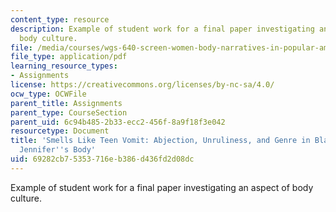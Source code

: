 ```yaml
---
content_type: resource
description: Example of student work for a final paper investigating an aspect of
  body culture.
file: /media/courses/wgs-640-screen-women-body-narratives-in-popular-american-film-spring-2014/69282cb75353716eb386d436fd2d08dc_MITWGS_640S14_Finl_studt1.pdf
file_type: application/pdf
learning_resource_types:
- Assignments
license: https://creativecommons.org/licenses/by-nc-sa/4.0/
ocw_type: OCWFile
parent_title: Assignments
parent_type: CourseSection
parent_uid: 6c94b485-2b33-ecc2-456f-8a9f18f3e042
resourcetype: Document
title: 'Smells Like Teen Vomit: Abjection, Unruliness, and Genre in Black Swan and
  Jennifer''s Body'
uid: 69282cb7-5353-716e-b386-d436fd2d08dc
---
```

Example of student work for a final paper investigating an aspect of body culture.